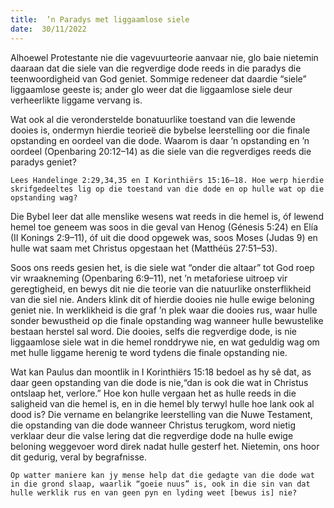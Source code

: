 ```yaml
---
title:  ’n Paradys met liggaamlose siele
date:  30/11/2022
---
```


Alhoewel Protestante nie die vagevuurteorie aanvaar nie, glo baie nietemin daaraan dat die siele van die regverdige dode reeds in die paradys die teenwoordigheid van God geniet. Sommige redeneer dat daardie “siele” liggaamlose geeste is; ander glo weer dat die liggaamlose siele deur verheerlikte liggame vervang is.

Wat ook al die veronderstelde bonatuurlike toestand van die lewende dooies is, ondermyn hierdie teorieë die bybelse leerstelling oor die finale opstanding en oordeel van die dode.  Waarom is daar ’n opstanding en ’n oordeel (Openbaring 20:12–14) as die siele van die regverdiges reeds die paradys geniet?

`Lees Handelinge 2:29,34,35 en I Korinthiërs 15:16–18. Hoe werp hierdie skrifgedeeltes lig op die toestand van die dode en op hulle wat op die opstanding wag?`

Die Bybel leer dat alle menslike wesens wat reeds in die hemel is, óf lewend hemel toe geneem was soos in die geval van Henog (Génesis 5:24) en Elía (II Konings 2:9–11), óf uit die dood opgewek was, soos Moses (Judas 9) en hulle wat saam met Christus opgestaan het (Matthéüs 27:51–53).

Soos ons reeds gesien het, is die siele wat “onder die altaar” tot God roep vir wraakneming (Openbaring 6:9–11), net ’n metaforiese uitroep vir geregtigheid, en bewys dit nie die teorie van die natuurlike onsterflikheid van die siel nie. Anders klink dit of hierdie dooies nie hulle ewige beloning geniet nie. In werklikheid is die graf ’n plek waar die dooies rus, waar hulle sonder bewustheid op die finale opstanding wag wanneer hulle bewustelike bestaan herstel sal word. Die dooies, selfs die regverdige dode, is nie liggaamlose siele wat in die hemel ronddrywe nie, en wat geduldig wag om met hulle liggame herenig te word tydens die finale opstanding nie.

Wat kan Paulus dan moontlik in I Korinthiërs 15:18 bedoel as hy sê dat, as daar geen opstanding van die dode is nie,“dan is ook die wat in Christus ontslaap het, verlore.”  Hoe kon hulle vergaan het as hulle reeds in die saligheid van die hemel is, en in die hemel bly terwyl hulle hoe lank ook al dood is?  Die vername en belangrike leerstelling van die Nuwe Testament, die opstanding van die dode wanneer Christus terugkom, word nietig verklaar deur die valse lering dat die regverdige dode na hulle ewige beloning weggevoer word direk nadat hulle gesterf het. Nietemin, ons hoor dit gedurig, veral by begrafnisse.

`Op watter maniere kan jy mense help dat die gedagte van die dode wat in die grond slaap, waarlik “goeie nuus” is, ook in die sin van dat hulle werklik rus en van geen pyn en lyding weet [bewus is] nie?`